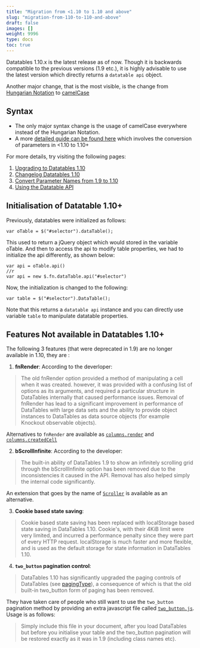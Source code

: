 ```yaml
---
title: "Migration from <1.10 to 1.10 and above"
slug: "migration-from-110-to-110-and-above"
draft: false
images: []
weight: 9996
type: docs
toc: true
---
```


Datatables 1.10.x is the latest release as of now. Though it is backwards compatible to the previous versions (1.9 etc.), it is highly advisable to use the latest version which directly returns a `datatable api` object.

Another major change, that is the most visible, is the change from [Hungarian Notation](https://en.wikipedia.org/wiki/Hungarian_notation) to [camelCase](https://en.wikipedia.org/wiki/Camel_case)



## Syntax
 - The only major syntax change is the usage of camelCase everywhere
   instead of the Hungarian Notation.
 - A more [detailed guide can be
   found here](https://datatables.net/upgrade/1.10-convert) which
   involves the conversion of parameters in <1.10 to 1.10+

For more details, try visiting the following pages:

1. [Upgrading to Datatables 1.10](https://datatables.net/upgrade/1.10)
2. [Changelog Datatables 1.10](https://datatables.net/new/1.10)
3. [Convert Parameter Names from 1.9 to 1.10](https://datatables.net/upgrade/1.10-convert)
4. [Using the Datatable API](https://datatables.net/manual/api)

## Initialisation of Datatable 1.10+
Previously, datatables were initialized as follows:

    var oTable = $("#selector").dataTable();

This used to return a jQuery object which would stored in the variable oTable. And then to access the api to modify table properties, we had to initialize the api differently, as shown below:

    var api = oTable.api()
    //r
    var api = new $.fn.dataTable.api("#selector")

Now, the initialization is changed to the following:

    var table = $("#selector").DataTable();

Note that this returns a `datatable api` instance and you can directly use variable `table` to manipulate datatable properties.

## Features Not available in Datatables 1.10+
The following 3 features (that were deprecated in 1.9) are no longer available in 1.10, they are :

 1. **fnRender**: According to the deverloper:

> The old fnRender option provided a method of manipulating a cell when
> it was created. however, it was provided with a confusing list of
> options as its arguments, and required a particular structure in
> DataTables internally that caused performance issues. Removal of
> fnRender has lead to a significant improvement in performance of
> DataTables with large data sets and the ability to provide object
> instances to DataTables as data source objects (for example Knockout
> observable objects).

Alternatives to `fnRender` are available as [`columns.render`](https://datatables.net/reference/option/columns.renderhttps://datatables.net/reference/option/columns.render) and [`columns.createdCell`](https://datatables.net/reference/option/columns.createdCell)

 2. **bScrollInfinite**: According to the developer:

> The built-in ability of DataTables 1.9 to show an infinitely scrolling
> grid through the bScrollInfinite option has been removed due to the
> inconsistencies it caused in the API. Removal has also helped simply
> the internal code significantly.

An extension that goes by the name of [`Scroller`](https://datatables.net/extensions/scroller/) is available as an alternative.

3. **Cookie based state saving**: 

> Cookie based state saving has been replaced with localStorage based
> state saving in DataTables 1.10. Cookie's, with their 4KiB limit were
> very limited, and incurred a performance penalty since they were part
> of every HTTP request. localStorage is much faster and more flexible,
> and is used as the default storage for state information in DataTables
> 1.10.

4. **`two_button` pagination control**:

> DataTables 1.10 has significantly upgraded the paging controls of DataTables (see [pagingType](https://datatables.net/reference/option/pagingType)), a consequence of which is that the old built-in two_button form of paging has been removed.

They have taken care of people who still want to use the `two_button` pagination method by providing an extra javascript file called [`two_button.js`](https://datatables.net/upgrade/1.10_two_button.js). Usage is as follows:

> Simply include this file in your document, after you load DataTables but before you initialise your table and the two_button pagination will be restored exactly as it was in 1.9 (including class names etc).






